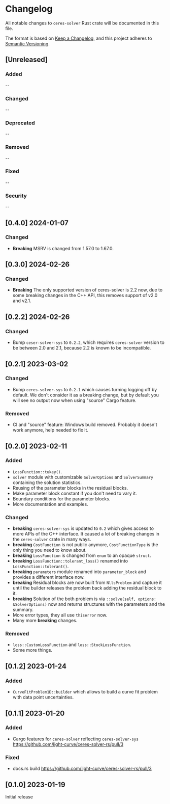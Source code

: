 # Changelog

All notable changes to `ceres-solver` Rust crate will be documented in this file.

The format is based on [Keep a Changelog](https://keepachangelog.com/en/1.0.0/),
and this project adheres to [Semantic Versioning](https://semver.org/spec/v2.0.0.html).

## [Unreleased]

### Added

--

### Changed

--

### Deprecated

--

### Removed

--

### Fixed

--

### Security

--

## [0.4.0] 2024-01-07

### Changed

- **Breaking** MSRV is changed from 1.57.0 to 1.67.0.

## [0.3.0] 2024-02-26

### Changed

- **Breaking** The only supported version of ceres-solver is 2.2 now, due to some breaking changes in the C++ API, this
  removes support of v2.0 and v2.1.

## [0.2.2] 2024-02-26

### Changed

- Bump `ceser-solver-sys` to `0.2.2`, which requires `ceres-solver` version to be between 2.0 and 2.1, because 2.2 is
  known to be incompatible.

## [0.2.1] 2023-03-02

### Changed

- Bump `ceres-solver-sys` to `0.2.1` which causes turning logging off by default. We don't consider it as a breaking
  change, but by default you will see no output now when using "source" Cargo feature.

### Removed

- CI and "source" feature: Windows build removed. Probably it doesn't work anymore, help needed to fix it.

## [0.2.0] 2023-02-11

### Added

- `LossFunction::tukey()`.
- `solver` module with customizable `SolverOptions` and `SolverSummary` containing the solution statistics.
- Reusing of the parameter blocks in the residual blocks.
- Make parameter block constant if you don't need to vary it.
- Boundary conditions for the parameter blocks.
- More documentation and examples.

### Changed

- **breaking** `ceres-solver-sys` is updated to `0.2` which gives access to more APIs of the C++ interface. It caused a
  lot of breaking changes in the `ceres-solver` crate in many ways.
- **breaking** `CostFunction` is not public anymore, `CostFunctionType` is the only thing you need to know about.
- **breaking** `LossFunction` is changed from `enum` to an opaque `struct`.
- **breaking** `LossFunction::tolerant_loss()` renamed into `LossFunction::tolerant()`.
- **breaking** `parameters` module renamed into `parameter_block` and provides a different interface now.
- **breaking** Residual blocks are now built from `NllsProblem` and capture it until the builder releases the problem
  back adding the residual block to it.
- **breaking** Solution of the both problem is via `::solve(self, options: &SolverOptions)` now and returns structures
  with the parameters and the summary.
- More error types, they all use `thiserror` now.
- Many more **breaking** changes.

### Removed

- `loss::CustomLossFunction` and `loss::StockLossFunction`.
- Some more things.

## [0.1.2] 2023-01-24

### Added

- `CurveFitProblem1D::builder` which allows to build a curve fit problem with data point uncertainties.

## [0.1.1] 2023-01-20

### Added

- Cargo features for `ceres-solver` reflecting `ceres-solver-sys` https://github.com/light-curve/ceres-solver-rs/pull/3

### Fixed

- docs.rs build https://github.com/light-curve/ceres-solver-rs/pull/3

## [0.1.0] 2023-01-19

Initial release
